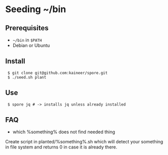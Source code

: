 Seeding ~/bin
=============

Prerequisites
-------------

 * `~/bin` in `$PATH`
 * Debian or Ubuntu

Install
-------

```
 $ git clone git@github.com:kaineer/spore.git
 $ ./seed.sh plant
```

Use
---

```
 $ spore jq # -> installs jq unless already installed
```

FAQ
---

 * which %something% does not find needed thing

 Create script in planted/%something%.sh which will
 detect your something in file system and returns 0 in case
 it is already there.
